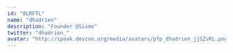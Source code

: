 ```yaml
---
id: "8LRFTL"
name: "dhadrien"
description: "Founder @Sismo"
twitter: "dhadrien_"
avatar: "http://speak.devcon.org/media/avatars/pfp_dhadrien_jjSZvKL.png"
---
```

